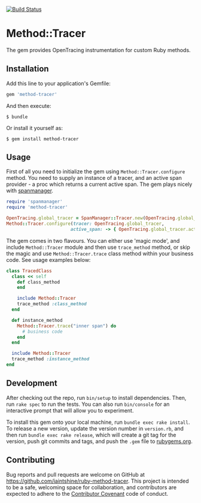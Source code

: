 [![Build Status](https://travis-ci.org/iaintshine/ruby-method-tracer.svg?branch=master)](https://travis-ci.org/iaintshine/ruby-method-tracer)

# Method::Tracer

The gem provides OpenTracing instrumentation for custom Ruby methods.

## Installation

Add this line to your application's Gemfile:

```ruby
gem 'method-tracer'
```

And then execute:

    $ bundle

Or install it yourself as:

    $ gem install method-tracer

## Usage

First of all you need to initialize the gem using `Method::Tracer.configure` method. You need to supply an instance of a tracer, and an active span provider - a proc which returns a current active span. The gem plays nicely with [spanmanager](https://github.com/iaintshine/ruby-spanmanager). 

```ruby
require 'spanmanager'
require 'method-tracer'

OpenTracing.global_tracer = SpanManager::Tracer.new(OpenTracing.global_tracer)
Method::Tracer.configure(tracer: OpenTracing.global_tracer,
                        active_span: -> { OpenTracing.global_tracer.active_span })
```

The gem comes in two flavours. You can either use 'magic mode', and include `Method::Tracer` module and then use `trace_method` method, or skip the magic and use `Method::Tracer.trace` class method within your business code. See usage examples below: 

```ruby
class TracedClass
  class << self
    def class_method
    end

    include Method::Tracer
    trace_method :class_method
  end

  def instance_method
    Method::Tracer.trace("inner span") do
      # business code
    end
  end

  include Method::Tracer
  trace_method :instance_method
end
```

## Development

After checking out the repo, run `bin/setup` to install dependencies. Then, run `rake spec` to run the tests. You can also run `bin/console` for an interactive prompt that will allow you to experiment.

To install this gem onto your local machine, run `bundle exec rake install`. To release a new version, update the version number in `version.rb`, and then run `bundle exec rake release`, which will create a git tag for the version, push git commits and tags, and push the `.gem` file to [rubygems.org](https://rubygems.org).

## Contributing

Bug reports and pull requests are welcome on GitHub at https://github.com/iaintshine/ruby-method-tracer. This project is intended to be a safe, welcoming space for collaboration, and contributors are expected to adhere to the [Contributor Covenant](http://contributor-covenant.org) code of conduct.

